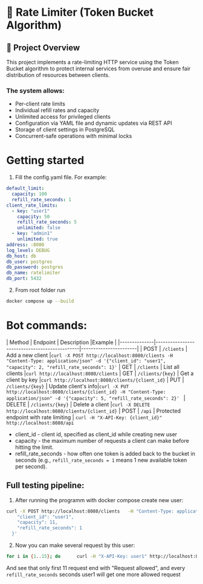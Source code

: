 # 🔐 Rate Limiter (Token Bucket Algorithm)
## 📌 Project Overview
This project implements a rate-limiting HTTP service using the Token Bucket algorithm to protect internal services from overuse and ensure fair distribution of resources between clients.

### The system allows:

- Per-client rate limits
- Individual refill rates and capacity
- Unlimited access for privileged clients
- Configuration via YAML file and dynamic updates via REST API
- Storage of client settings in PostgreSQL
- Concurrent-safe operations with minimal locks

# Getting started
1. Fill the config.yaml file. For example:
```yaml
default_limit:
  capacity: 100
  refill_rate_seconds: 1
client_rate_limits:
  - key: "user1"
    capacity: 50
    refill_rate_seconds: 5
    unlimited: false
  - key: "admin1"
    unlimited: true
address: :8080
log_level: DEBUG
db_host: db
db_user: postgres
db_password: postgres
db_name: ratelimiter
db_port: 5432
```
2. From root folder run
```sh
docker compose up --build
```


# Bot commands:

| Method       | Endpoint                                  | Description      |Example    |
|--------------|----------------------------------------------|-----------------------|
| POST     | `/clients`   | Add a new client              |`curl -X POST http://localhost:8080/clients -H "Content-Type: application/json" -d '{"client_id": "user1", "capacity": 2, "refill_rate_seconds": 1}'`
| GET  | `/clients`                      | List all clients           |`curl http://localhost:8080/clients`
| GET  | `/clients/{key}`                      | Get a client by key           |`curl http://localhost:8080/clients/{client_id}`
| PUT               | `/clients/{key}` | Update client's info|`curl -X PUT http://localhost:8080/clients/{client_id} -H "Content-Type: application/json" -d '{"capacity": 5, "refill_rate_seconds": 2}' `
| DELETE | `/clients/{key}` | Delete a client                   |`curl -X DELETE http://localhost:8080/clients/{client_id}`
| POST        | `/api`                         | Protected endpoint with rate limiting                | `curl -H "X-API-Key: {client_id}" http://localhost:8080/api`

- client_id - client id, specified as client_id while creating new user
- capacity - the maximum number of requests a client can make before hitting the limit.
- refill_rate_seconds - how often one token is added back to the bucket in seconds (e.g., `refill_rate_seconds = 1` means 1 new available token per second).

## Full testing pipeline:
1. After running the programm with docker compose create new user:
```sh
curl -X POST http://localhost:8080/clients   -H "Content-Type: application/json"   -d '{
    "client_id": "user1",
    "capacity": 11,
    "refill_rate_seconds": 1
  }'
```
2. Now you can make several request by this user:
```sh
for i in {1..15}; do      curl -H "X-API-Key: user1" http://localhost:8080/api; done
```
And see that only first 11 request end with "Request allowed", and every `refill_rate_seconds` seconds user1 will get one more allowed request